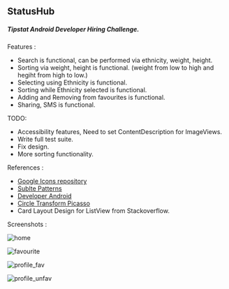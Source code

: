 ## StatusHub

##### Tipstat Android Developer Hiring Challenge.

Features : 

* Search is functional, can be performed via ethnicity, weight, height.
* Sorting via weight, height is functional. (weight from low to high and hegiht from high to low.)
* Selecting using Ethnicity is functional.
* Sorting while Ethnicity selected is functional.
* Adding and Removing from favourites is functional.
* Sharing, SMS is functional.


TODO:  

* Accessibility features, Need to set ContentDescription for ImageViews.
* Write full test suite.
* Fix design.
* More sorting functionality.

References :
* [Google Icons repository]
* [Sublte Patterns]
* [Developer Android]
* [Circle Transform Picasso]
* Card Layout Design for ListView from Stackoverflow.

Screenshots :

![home][home_img]  

![favourite][fav]  

![profile_fav][prof_fav]  

![profile_unfav][prof_unfav]

[Google Icons repository]: <https://www.google.com/design/icons/index.html>
[Sublte Patterns]: <http://subtlepatterns.com/dark-embroidery/>
[Developer Android]: <http://developer.android.com/>
[Circle Transform Picasso]: <http://stackoverflow.com/a/26112408>
[home_img]: <https://gitlab.com/devlud/StatusHub/raw/master/screenshots/home.png>
[fav]: <https://gitlab.com/devlud/StatusHub/raw/master/screenshots/fav.png>
[prof_fav]: <https://gitlab.com/devlud/StatusHub/raw/master/screenshots/profile_fav.png>
[prof_unfav]: <https://gitlab.com/devlud/StatusHub/raw/master/screenshots/profile_unfav.png>


